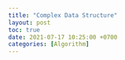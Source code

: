 ```yaml
---
title: "Complex Data Structure"
layout: post
toc: true
date: 2021-07-17 10:25:00 +0700
categories: [Algorithm]
---
```



